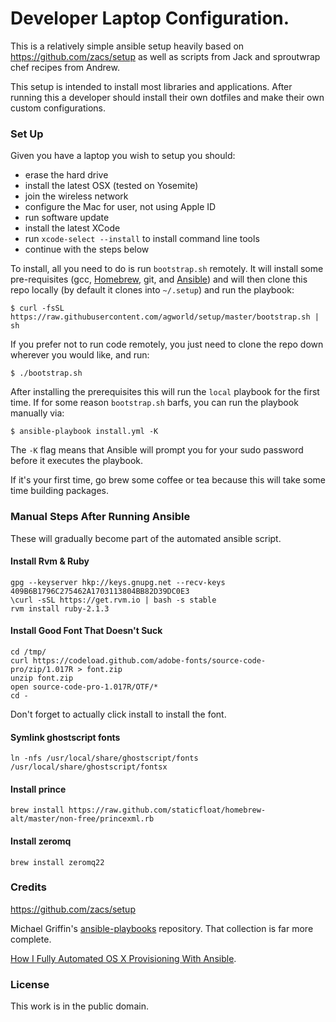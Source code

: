 # Developer Laptop Configuration.

This is a relatively simple ansible setup heavily based on
https://github.com/zacs/setup as well as scripts from Jack and
sproutwrap chef recipes from Andrew.

This setup is intended to install most libraries and applications. After
running this a developer should install their own dotfiles and make
their own custom configurations.

### Set Up

Given you have a laptop you wish to setup you should:

* erase the hard drive
* install the latest OSX (tested on Yosemite)
* join the wireless network
* configure the Mac for user, not using Apple ID
* run software update
* install the latest XCode
* run `xcode-select --install` to install command line tools
* continue with the steps below

To install, all you need to do is run `bootstrap.sh` remotely. It will install some pre-requisites (gcc,
[Homebrew](http://brew.sh/), git, and [Ansible](http://docs.ansible.com/)) and will then clone this repo locally (by default it clones into `~/.setup`) and run the playbook:

    $ curl -fsSL https://raw.githubusercontent.com/agworld/setup/master/bootstrap.sh | sh

If you prefer not to run code remotely, you just need to clone the repo down wherever you would like, and run:

    $ ./bootstrap.sh

After installing the prerequisites this will run the `local` playbook
for the first time. If for some reason `bootstrap.sh` barfs, you can run the playbook manually via:

    $ ansible-playbook install.yml -K

The `-K` flag means that Ansible will prompt you for your sudo password
before it executes the playbook.

If it's your first time, go brew some coffee or tea because this will
take some time building packages.

### Manual Steps After Running Ansible

These will gradually become part of the automated ansible script.

#### Install Rvm & Ruby

    gpg --keyserver hkp://keys.gnupg.net --recv-keys 409B6B1796C275462A1703113804BB82D39DC0E3
    \curl -sSL https://get.rvm.io | bash -s stable
    rvm install ruby-2.1.3

#### Install Good Font That Doesn't Suck
    cd /tmp/
    curl https://codeload.github.com/adobe-fonts/source-code-pro/zip/1.017R > font.zip
    unzip font.zip
    open source-code-pro-1.017R/OTF/*
    cd -

Don't forget to actually click install to install the font.

#### Symlink ghostscript fonts
    ln -nfs /usr/local/share/ghostscript/fonts /usr/local/share/ghostscript/fontsx

#### Install prince
    brew install https://raw.github.com/staticfloat/homebrew-alt/master/non-free/princexml.rb

#### Install zeromq
    brew install zeromq22

### Credits

https://github.com/zacs/setup

Michael Griffin's [ansible-playbooks](https://github.com/MWGriffin/ansible-playbooks)
repository. That collection is far more complete.

[How I Fully Automated OS X Provisioning With
Ansible](http://il.luminat.us/blog/2014/04/19/how-i-fully-automated-os-x-with-ansible/).

### License

This work is in the public domain.
